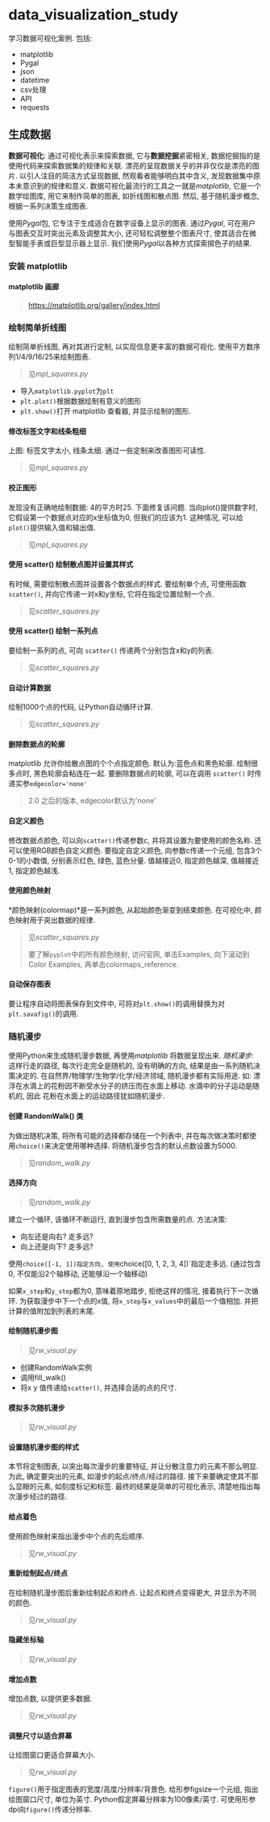 # data_visualization_study

学习数据可视化案例.
包括:

- matplotlib
- Pygal
- json
- datetime
- csv处理
- API
- requests

## 生成数据

**数据可视化**: 通过可视化表示来探索数据, 它与**数据挖掘**紧密相关, 数据挖掘指的是使用代码来探索数据集的规律和关联.
漂亮的呈现数据关乎的并非仅仅是漂亮的图片. 以引人注目的简洁方式呈现数据, 然观看者能够明白其中含义, 发现数据集中原本未意识到的规律和意义.
数据可视化最流行的工具之一就是*matplotlib*, 它是一个数学绘图库, 用它来制作简单的图表, 如折线图和散点图.
然后, 基于随机漫步概念, 根据一系列决策生成图表.

使用*Pygal*包, 它专注于生成适合在数字设备上显示的图表. 通过*Pygal*, 可在用户与图表交互时突出元素及调整其大小, 还可轻松调整整个图表尺寸,
使其适合在微型智能手表或巨型显示器上显示. 我们使用*Pygal*以各种方式探索掷色子的结果.

### 安装 matplotlib

####  matplotlib 画廊

> https://matplotlib.org/gallery/index.html

### 绘制简单折线图

绘制简单折线图, 再对其进行定制, 以实现信息更丰富的数据可视化. 使用平方数序列1/4/9/16/25来绘制图表.

> 见*mpl_squares.py*

- 导入`matplotlib.pyplot`为`plt`
- `plt.plot()`根据数据绘制有意义的图形
- `plt.show()`打开 matplotlib 查看器, 并显示绘制的图形.

#### 修改标签文字和线条粗细

上图: 标签文字太小, 线条太细.
通过一些定制来改善图形可读性.

> 见*mpl_squares.py*

#### 校正图形

发现没有正确地绘制数据: 4的平方时25. 下面修复该问题.
当向plot()提供数字时, 它假设第一个数据点对应的x坐标值为0, 但我们的应该为1. 这种情况, 可以给`plot()`提供输入值和输出值.

> 见*mpl_squares.py*

#### 使用 scatter() 绘制散点图并设置其样式

有时候, 需要绘制散点图并设置各个数据点的样式.
要绘制单个点, 可使用函数`scatter()`, 并向它传递一对x和y坐标, 它将在指定位置绘制一个点.

> 见*scatter_squares.py*

#### 使用 scatter() 绘制一系列点

要绘制一系列的点, 可向 `scatter()` 传递两个分别包含x和y的列表.

> 见*scatter_squares.py*

#### 自动计算数据

绘制1000个点的代码, 让Python自动循环计算.

> 见*scatter_squares.py*

#### 删除数据点的轮廓

matplotlib 允许你给散点图的个个点指定颜色. 默认为:蓝色点和黑色轮廓. 绘制很多点时, 黑色轮廓会粘连在一起.
要删除数据点的轮廓, 可以在调用 `scatter()` 时传递实参`edgecolor='none'`

> 2.0 之后的版本, edgecolor默认为'none'

#### 自定义颜色

修改数据点颜色, 可以向`scatter()`传递参数c, 并将其设置为要使用的颜色名称.
还可以使用RGB颜色自定义颜色. 要指定自定义颜色, 向参数c传递一个元组, 包含3个0-1的小数值, 分别表示红色, 绿色, 蓝色分量.
值越接近0, 指定颜色越深, 值越接近1, 指定颜色越浅.

#### 使用颜色映射

*颜色映射(colormap)*是一系列颜色, 从起始颜色渐变到结束颜色. 在可视化中, 颜色映射用于突出数据的规律.

> 见*scatter_squares.py*
>
> 要了解`pyplot`中的所有颜色映射, 访问官网, 单击Examples, 向下滚动到Color Examples, 再单击colormaps_reference.

#### 自动保存图表

要让程序自动将图表保存到文件中, 可将对`plt.show()`的调用替换为对`plt.savafig()`的调用.

### 随机漫步

使用Python来生成随机漫步数据, 再使用*matplotlib* 将数据呈现出来.
*随机漫步*: 这样行走的路径, 每次行走完全是随机的, 没有明确的方向, 结果是由一系列随机决策决定的.
在自然界/物理学/生物学/化学/经济领域, 随机漫步都有实际用途. 如: 漂浮在水滴上的花粉因不断受水分子的挤压而在水面上移动. 水滴中的分子运动是随机的, 因此
花粉在水面上的运动路径犹如随机漫步.

#### 创建 RandomWalk() 类

为做出随机决策, 将所有可能的选择都存储在一个列表中, 并在每次做决策时都使用`choice()`来决定使用哪种选择.
将随机漫步包含的默认点数设置为5000.

> 见*random_walk.py*

#### 选择方向

> 见*random_walk.py*

建立一个循环, 该循环不断运行, 直到漫步包含所需数量的点. 方法决策:

- 向左还是向右? 走多远?
- 向上还是向下? 走多远?

使用`choice([-1, 1])指定方向, 使用`choice([0, 1, 2, 3, 4])`指定走多远. (通过包含0, 不仅能沿2个轴移动, 还能够沿一个轴移动)

如果`x_step`和`y_step`都为0, 意味着原地踏步, 拒绝这样的情况, 接着执行下一次循环.
为获取漫步中下一个点的x值, 将`x_step`与`x_values`中的最后一个值相加. 并把计算的值附加到列表的末尾.

#### 绘制随机漫步图

> 见*rw_visual.py*

- 创建RandomWalk实例
- 调用fill_walk()
- 将x y 值传递给`scatter()`, 并选择合适的点的尺寸.

#### 模拟多次随机漫步

> 见*rw_visual.py*

#### 设置随机漫步图的样式

本节将定制图表, 以突出每次漫步的重要特征, 并让分散注意力的元素不那么明显. 为此, 确定要突出的元素, 如漫步的起点/终点/经过的路径.
接下来要确定使其不那么显眼的元素, 如刻度标记和标签. 最终的结果是简单的可视化表示, 清楚地指出每次漫步经过的路径.

#### 给点着色

使用颜色映射来指出漫步中个点的先后顺序.

> 见*rw_visual.py*

#### 重新绘制起点/终点

在绘制随机漫步图后重新绘制起点和终点. 让起点和终点变得更大, 并显示为不同的颜色.

> 见*rw_visual.py*

#### 隐藏坐标轴

> 见*rw_visual.py*

#### 增加点数

增加点数, 以提供更多数据.

> 见*rw_visual.py*

#### 调整尺寸以适合屏幕

让绘图窗口更适合屏幕大小.

> 见*rw_visual.py*

`figure()`用于指定图表的宽度/高度/分辨率/背景色. 给形参figsize一个元组, 指出绘图窗口尺寸, 单位为英寸.
Python假定屏幕分辨率为100像素/英寸. 可使用形参dpi向`figure()`传递分辨率.



